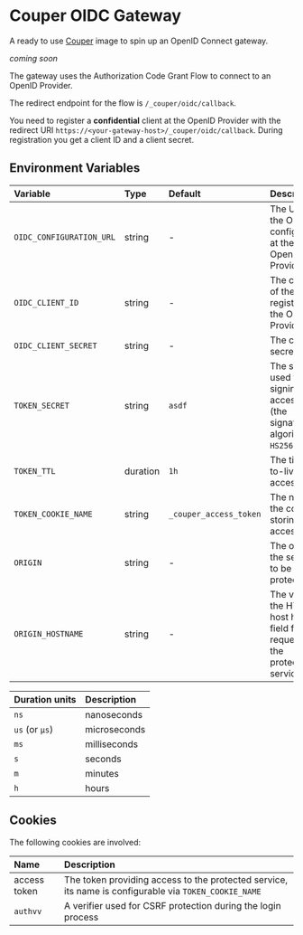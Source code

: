 # Couper OIDC Gateway

A ready to use [Couper](https://github.com/avenga/couper) image to spin up an OpenID Connect gateway.

_coming soon_

The gateway uses the Authorization Code Grant Flow to connect to an OpenID Provider.

The redirect endpoint for the flow is `/_couper/oidc/callback`.

You need to register a **confidential** client at the OpenID Provider with the redirect URI `https://<your-gateway-host>/_couper/oidc/callback`. During registration you get a client ID and a client secret.

## Environment Variables

| Variable | Type | Default | Description | Example |
| :------- | :--- | :------ | :---------- | :------ |
| `OIDC_CONFIGURATION_URL` | string | - | The URL of the OpenID configuration at the OpenID Provider | `https://.../.well-known/openid-configuration` |
| `OIDC_CLIENT_ID` | string | - | The client ID of the client registered at the OpenID Provider | - |
| `OIDC_CLIENT_SECRET` | string | - | The client secret | - |
| `TOKEN_SECRET` | string | `asdf` | The secret used for signing the access token (the signature algorithm is `HS256`) | `$e(rE4` |
| `TOKEN_TTL` | duration | `1h` | The time-to-live of the access token | `1h` |
| `TOKEN_COOKIE_NAME` | string | `_couper_access_token` | The name of the cookie storing the access token | `_couper_access_token` |
| `ORIGIN` | string | - | The origin of the service to be protected | `https://www.example.com` |
| `ORIGIN_HOSTNAME` | string | - | The value of the HTTP host header field for the request to the protected service | - |

| Duration units | Description  |
| :------------- | :----------- |
| `ns`           | nanoseconds  |
| `us` (or `µs`) | microseconds |
| `ms`           | milliseconds |
| `s`            | seconds      |
| `m`            | minutes      |
| `h`            | hours        |

## Cookies

The following cookies are involved:

| Name | Description |
| :--- | :---------- |
| access token | The token providing access to the protected service, its name is configurable via `TOKEN_COOKIE_NAME` |
| `authvv` | A verifier used for CSRF protection during the login process |
